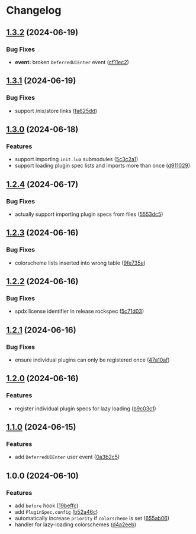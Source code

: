 # Changelog

## [1.3.2](https://github.com/nvim-neorocks/lz.n/compare/v1.3.1...v1.3.2) (2024-06-19)


### Bug Fixes

* **event:** broken `DeferredUIEnter` event ([cf11ec2](https://github.com/nvim-neorocks/lz.n/commit/cf11ec2b1696dddd5620a055244cc0860f982677))

## [1.3.1](https://github.com/nvim-neorocks/lz.n/compare/v1.3.0...v1.3.1) (2024-06-19)


### Bug Fixes

* support /nix/store links ([fa625dd](https://github.com/nvim-neorocks/lz.n/commit/fa625dd86414dc830c6c9b7188fe4cd583e664c4))

## [1.3.0](https://github.com/nvim-neorocks/lz.n/compare/v1.2.4...v1.3.0) (2024-06-18)


### Features

* support importing `init.lua` submodules ([5c3c2a1](https://github.com/nvim-neorocks/lz.n/commit/5c3c2a1eb4df0260f9ed738ec321aa85ecf8e0f9))
* support loading plugin spec lists and imports more than once ([d911029](https://github.com/nvim-neorocks/lz.n/commit/d9110299475823eff784a6ccf6aa3f63dea9b295))

## [1.2.4](https://github.com/nvim-neorocks/lz.n/compare/v1.2.3...v1.2.4) (2024-06-17)


### Bug Fixes

* actually support importing plugin specs from files ([5553dc5](https://github.com/nvim-neorocks/lz.n/commit/5553dc52fa696f1e8162329a91e9055ff71020d6))

## [1.2.3](https://github.com/nvim-neorocks/lz.n/compare/v1.2.2...v1.2.3) (2024-06-16)


### Bug Fixes

* colorscheme lists inserted into wrong table ([9fe735e](https://github.com/nvim-neorocks/lz.n/commit/9fe735e6ca5e835f953ab284188cd31322804e43))

## [1.2.2](https://github.com/nvim-neorocks/lz.n/compare/v1.2.1...v1.2.2) (2024-06-16)


### Bug Fixes

* spdx license identifier in release rockspec ([5c71d03](https://github.com/nvim-neorocks/lz.n/commit/5c71d03bfad28298b1a9cf11f7ce134b5ad6318a))

## [1.2.1](https://github.com/nvim-neorocks/lz.n/compare/v1.2.0...v1.2.1) (2024-06-16)


### Bug Fixes

* ensure individual plugins can only be registered once ([47a10af](https://github.com/nvim-neorocks/lz.n/commit/47a10afe2c4eae2d5429864acaba536073f6e089))

## [1.2.0](https://github.com/nvim-neorocks/lz.n/compare/v1.1.0...v1.2.0) (2024-06-16)


### Features

* register individual plugin specs for lazy loading ([b9c03c1](https://github.com/nvim-neorocks/lz.n/commit/b9c03c1ed2fd95abd657a7310310aeee039cd3ec))

## [1.1.0](https://github.com/nvim-neorocks/lz.n/compare/v1.0.0...v1.1.0) (2024-06-15)


### Features

* add `DeferredUIEnter` user event ([0a3b2c5](https://github.com/nvim-neorocks/lz.n/commit/0a3b2c5e12ced350aec9b6dd797b824e7e34e76a))

## 1.0.0 (2024-06-10)


### Features

* add `before` hook ([19beffc](https://github.com/nvim-neorocks/lz.n/commit/19beffc4d943aa29fe1edb459833f008d107b9d8))
* add `PluginSpec.config` ([b52a46c](https://github.com/nvim-neorocks/lz.n/commit/b52a46c624fee24e4ba91a5a29be45c70e45ce5a))
* automatically increase `priority` if `colorscheme` is set ([655ab06](https://github.com/nvim-neorocks/lz.n/commit/655ab06f4686371f07717c915b16eb4b18f6ef31))
* handler for lazy-loading colorschemes ([d4a2eeb](https://github.com/nvim-neorocks/lz.n/commit/d4a2eebb84b1c000a8388e167be3cb8f9d1edfe4))

